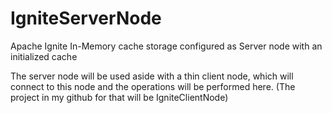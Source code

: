 # IgniteServerNode
Apache Ignite In-Memory cache storage configured as Server node with an initialized cache

The server node will be used aside with a thin client node, which will connect to this node and the operations will be performed here. (The project in my github for that will be IgniteClientNode)
